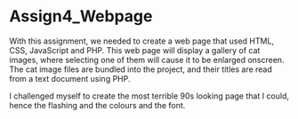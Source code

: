 # Assign4_Webpage

With this assignment, we needed to create a web page that used HTML, CSS, JavaScript and PHP.
This web page will display a gallery of cat images, where selecting one of them will cause it to be enlarged onscreen.
The cat image files are bundled into the project, and their titles are read from a text document using PHP.

I challenged myself to create the most terrible 90s looking page that I could, hence the flashing and the colours and the font.
